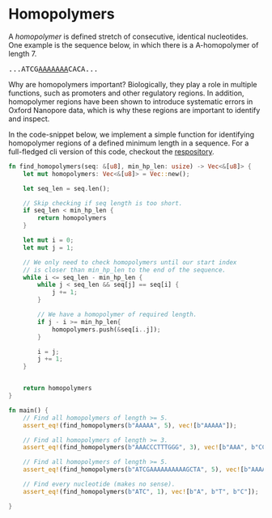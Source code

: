 # Homopolymers
A *homopolymer* is defined stretch of consecutive, identical nucleotides. One example is the sequence below, in which there is a A-homopolymer of length 7.

<pre>
...ATCG<u>AAAAAAA</u>CACA...
</pre>

Why are homopolymers important? Biologically, they play a role in multiple functions, such as promoters and other regulatory regions. In addition, homopolymer regions have been shown to introduce systematic errors in Oxford Nanopore data, which is why these regions are important to identify and inspect.

In the code-snippet below, we implement a simple function for identifying homopolymer regions of a defined minimum length in a sequence. For a full-fledged cli version of this code, checkout the [respository](https://github.com/OscarAspelin95/homopolymer_rs).


```rust
fn find_homopolymers(seq: &[u8], min_hp_len: usize) -> Vec<&[u8]> {
    let mut homopolymers: Vec<&[u8]> = Vec::new();

    let seq_len = seq.len();

    // Skip checking if seq length is too short.
    if seq_len < min_hp_len {
        return homopolymers
    }

    let mut i = 0;
    let mut j = 1;

    // We only need to check homopolymers until our start index
    // is closer than min_hp_len to the end of the sequence.
    while i <= seq_len - min_hp_len {
        while j < seq_len && seq[j] == seq[i] {
            j += 1;
        }

        // We have a homopolymer of required length.
        if j - i >= min_hp_len{
            homopolymers.push(&seq[i..j]);
        }

        i = j;
        j += 1;
    }


    return homopolymers
}

fn main() {
    // Find all homopolymers of length >= 5.
    assert_eq!(find_homopolymers(b"AAAAA", 5), vec![b"AAAAA"]);

    // Find all homopolymers of length >= 3.
    assert_eq!(find_homopolymers(b"AAACCCTTTGGG", 3), vec![b"AAA", b"CCC", b"TTT", b"GGG"]);

    // Find all homopolymers of length >= 5.
    assert_eq!(find_homopolymers(b"ATCGAAAAAAAAAAGCTA", 5), vec![b"AAAAAAAAAA"]);

    // Find every nucleotide (makes no sense).
    assert_eq!(find_homopolymers(b"ATC", 1), vec![b"A", b"T", b"C"]);

}
```
